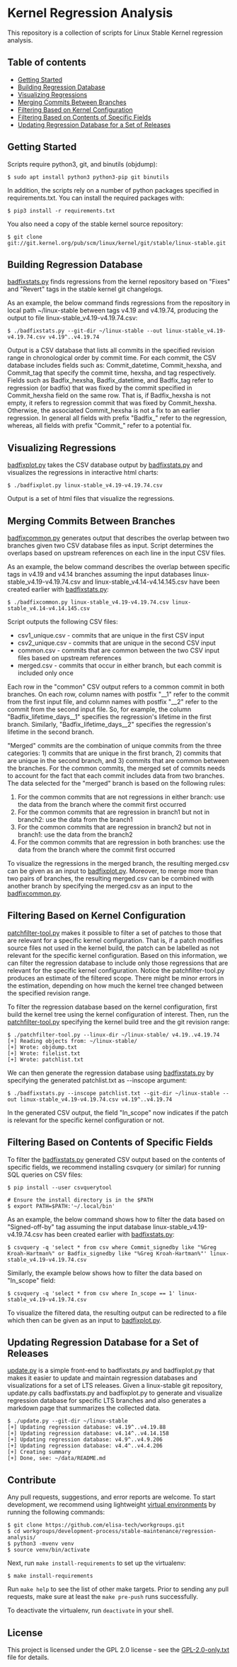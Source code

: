 <!--
SPDX-FileCopyrightText: 2019 Bayerische Motoren Werke Aktiengesellschaft (BMW AG)

SPDX-License-Identifier: CC-BY-SA-4.0
-->

# Kernel Regression Analysis

This repository is a collection of scripts for Linux Stable Kernel regression analysis.

## Table of contents
* [Getting Started](#getting-started)
* [Building Regression Database](#building-regression-database)
* [Visualizing Regressions](#visualizing-regressions)
* [Merging Commits Between Branches](#merging-commits-between-branches)
* [Filtering Based on Kernel Configuration](#filtering-based-on-kernel-configuration)
* [Filtering Based on Contents of Specific Fields](#filtering-based-on-contents-of-specific-fields)
* [Updating Regression Database for a Set of Releases](#updating-regression-database-for-a-set-of-releases)

## Getting Started
Scripts require python3, git, and binutils (objdump):
```
$ sudo apt install python3 python3-pip git binutils
```

In addition, the scripts rely on a number of python packages specified in requirements.txt. You can install the required packages with:
```
$ pip3 install -r requirements.txt
```

You also need a copy of the stable kernel source repository:
```
$ git clone git://git.kernel.org/pub/scm/linux/kernel/git/stable/linux-stable.git
```

## Building Regression Database
[badfixstats.py](badfixstats.py) finds regressions from the kernel repository based on "Fixes" and "Revert" tags in the stable kernel git changelogs.

As an example, the below command finds regressions from the repository in local path ~/linux-stable between tags v4.19 and v4.19.74, producing the output to file linux-stable_v4.19-v4.19.74.csv:
```
$ ./badfixstats.py --git-dir ~/linux-stable --out linux-stable_v4.19-v4.19.74.csv v4.19^..v4.19.74
```
Output is a CSV database that lists all commits in the specified revision range in chronological order by commit time. For each commit, the CSV database includes fields such as: Commit_datetime, Commit_hexsha, and Commit_tag that specify the commit time, hexsha, and tag respectively. Fields such as Badfix_hexsha, Badfix_datetime, and Badfix_tag refer to regression (or badfix) that was fixed by the commit specified in Commit_hexsha field on the same row. That is, if Badfix_hexsha is not empty, it refers to regression commit that was fixed by Commit_hexsha. Otherwise, the associated Commit_hexsha is not a fix to an earlier regression. In general all fields with prefix "Badfix_" refer to the regression, whereas, all fields with prefix "Commit_" refer to a potential fix.

## Visualizing Regressions
[badfixplot.py](badfixplot.py) takes the CSV database output by [badfixstats.py](badfixstats.py) and visualizes the regressions in interactive html charts:
```
$ ./badfixplot.py linux-stable_v4.19-v4.19.74.csv
```
Output is a set of html files that visualize the regressions.

## Merging Commits Between Branches
[badfixcommon.py](badfixcommon.py) generates output that describes the overlap between two branches given two CSV database files as input. Script determines the overlaps based on upstream references on each line in the input CSV files.

As an example, the below command describes the overlap between specific tags in v4.19 and v4.14 branches assuming the input databases linux-stable_v4.19-v4.19.74.csv and linux-stable_v4.14-v4.14.145.csv have been created earlier with [badfixstats.py](badfixstats.py):
```
$ ./badfixcommon.py linux-stable_v4.19-v4.19.74.csv linux-stable_v4.14-v4.14.145.csv
```
Script outputs the following CSV files:
* csv1_unique.csv - commits that are unique in the first CSV input
* csv2_unique.csv - commits that are unique in the second CSV input
* common.csv - commits that are common between the two CSV input files based on upstream references
* merged.csv - commits that occur in either branch, but each commit is included only once

Each row in the "common" CSV output refers to a common commit in both branches. On each row, column names with postfix "__1" refer to the commit from the first input file, and column names with postfix "__2" refer to the commit from the second input file. So, for example, the column "Badfix_lifetime_days__1" specifies the regression's lifetime in the first branch. Similarly, "Badfix_lifetime_days__2" specifies the regression's lifetime in the second branch.

"Merged" commits are the combination of unique commits from the three categories: 1) commits that are unique in the first branch, 2) commits that are unique in the second branch, and 3) commits that are common between the branches. For the common commits, the merged set of commits needs to account for the fact that each commit includes data from two branches. The data selected for the "merged" branch is based on the following rules:
1. For the common commits that are not regressions in either branch: use the data from the branch where the commit first occurred
2. For the common commits that are regression in branch1 but not in branch2: use the data from the branch1
3. For the common commits that are regression in branch2 but not in branch1: use the data from the branch2
4. For the common commits that are regression in both branches: use the data from the branch where the commit first occurred

To visualize the regressions in the merged branch, the resulting merged.csv can be given as an input to [badfixplot.py](badfixplot.py). Moreover, to merge more than two pairs of branches, the resulting merged.csv can be combined with another branch by specifying the merged.csv as an input to the [badfixcommon.py](badfixcommon.py).

## Filtering Based on Kernel Configuration
[patchfilter-tool.py](patchfilter-tool.py) makes it possible to filter a set of patches to those that are relevant for a specific kernel configuration. That is, if a patch modifies source files not used in the kernel build, the patch can be labelled as not relevant for the specific kernel configuration. Based on this information, we can filter the regression database to include only those regressions that are relevant for the specific kernel configuration. Notice the patchfilter-tool.py produces an estimate of the filtered scope. There might be minor errors in the estimation, depending on how much the kernel tree changed between the specified revision range.

To filter the regression database based on the kernel configuration, first build the kernel tree using the kernel configuration of interest. Then, run the [patchfilter-tool.py](patchfilter-tool.py) specifying the kernel build tree and the git revision range:
```
$ ./patchfilter-tool.py --linux-dir ~/linux-stable/ v4.19..v4.19.74
[+] Reading objects from: ~/linux-stable/
[+] Wrote: objdump.txt
[+] Wrote: filelist.txt
[+] Wrote: patchlist.txt
```
We can then generate the regression database using [badfixstats.py](badfixstats.py) by specifying the generated patchlist.txt as --inscope argument:
```
$ ./badfixstats.py --inscope patchlist.txt --git-dir ~/linux-stable --out linux-stable_v4.19-v4.19.74.csv v4.19^..v4.19.74
```
In the generated CSV output, the field "In_scope" now indicates if the patch is relevant for the specific kernel configuration or not.

## Filtering Based on Contents of Specific Fields
To filter the [badfixstats.py](badfixstats.py) generated CSV output based on the contents of specific fields, we recommend installing csvquery (or similar) for running SQL queries on CSV files:
```
$ pip install --user csvquerytool

# Ensure the install directory is in the $PATH
$ export PATH=$PATH:'~/.local/bin'
```
As an example, the below command shows how to filter the data based on "Signed-off-by" tag assuming the input database linux-stable_v4.19-v4.19.74.csv has been created earlier with [badfixstats.py](badfixstats.py):
```
$ csvquery -q 'select * from csv where Commit_signedby like "%Greg Kroah-Hartman%" or Badfix_signedby like "%Greg Kroah-Hartman%"' linux-stable_v4.19-v4.19.74.csv
```
Similarly, the example below shows how to filter the data based on "In_scope" field:
```
$ csvquery -q 'select * from csv where In_scope == 1' linux-stable_v4.19-v4.19.74.csv
```
To visualize the filtered data, the resulting output can be redirected to a file which then can be given as an input to [badfixplot.py](badfixplot.py).

## Updating Regression Database for a Set of Releases
[update.py](update.py) is a simple front-end to badfixstats.py and badfixplot.py that makes it easier to update and maintain regression databases and visualizations for a set of LTS releases. Given a linux-stable git repository, update.py calls badfixstats.py and badfixplot.py to generate and visualize regression database for specific LTS branches and also generates a markdown page that summarizes the collected data.
```
$ ./update.py --git-dir ~/linux-stable
[+] Updating regression database: v4.19^..v4.19.88
[+] Updating regression database: v4.14^..v4.14.158
[+] Updating regression database: v4.9^..v4.9.206
[+] Updating regression database: v4.4^..v4.4.206
[+] Creating summary
[+] Done, see: ~/data/README.md
```

## Contribute
Any pull requests, suggestions, and error reports are welcome.
To start development, we recommend using lightweight [virtual environments](https://docs.python.org/3/library/venv.html) by running the following commands:
```
$ git clone https://github.com/elisa-tech/workgroups.git
$ cd workgroups/development-process/stable-maintenance/regression-analysis/
$ python3 -mvenv venv
$ source venv/bin/activate
```
Next, run `make install-requirements` to set up the virtualenv:
```
$ make install-requirements
```
Run `make help` to see the list of other make targets. Prior to sending any pull requests, make sure at least the `make pre-push` runs successfully.

To deactivate the virtualenv, run `deactivate` in your shell.

## License
This project is licensed under the GPL 2.0 license - see the [GPL-2.0-only.txt](../../../LICENSES/GPL-2.0-only.txt) file for details.
